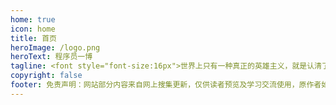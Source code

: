 ```yaml
---
home: true
icon: home
title: 首页
heroImage: /logo.png
heroText: 程序员一博
tagline: <font style="font-size:16px">世界上只有一种真正的英雄主义，就是认清了生活的真相后还依然热爱它 ✌ ️</font><br><br><span style="font-size:20px">本站主要分享java、python、go等主流编程语言，若有错误，欢迎大家及时修正</span>
copyright: false
footer: 免责声明：网站部分内容来自网上搜集更新，仅供读者预览及学习交流使用，原作者如果认为本站侵犯了您的版权,请告知，我会在24小时内会处理!
---
```

